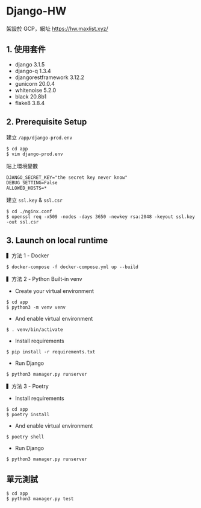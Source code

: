 # Django-HW

架設於 GCP，網址 https://hw.maxlist.xyz/

## 1. 使用套件
* django 3.1.5
* django-q 1.3.4
* djangorestframework 3.12.2
* gunicorn 20.0.4
* whitenoise 5.2.0
* black 20.8b1
* flake8 3.8.4

## 2. Prerequisite Setup
建立 `/app/django-prod.env` 
```
$ cd app
$ vim django-prod.env
```
貼上環境變數
```
DJANGO_SECRET_KEY="the secret key never know"
DEBUG_SETTING=False
ALLOWED_HOSTS=*
```
建立 `ssl.key` & `ssl.csr`
```
$ cd ./nginx.conf
$ openssl req -x509 -nodes -days 3650 -newkey rsa:2048 -keyout ssl.key -out ssl.csr
```

## 3. Launch on local runtime
▍方法 1 - Docker
```
$ docker-compose -f docker-compose.yml up --build
```

▍方法 2 - Python Built-in venv

- Create your virtual environment
```
$ cd app
$ python3 -m venv venv
```
- And enable virtual environment
```
$ . venv/bin/activate
```
- Install requirements
```
$ pip install -r requirements.txt 
```
- Run Django
```
$ python3 manager.py runserver
```

▍方法 3 - Poetry
- Install requirements
```
$ cd app
$ poetry install
```
- And enable virtual environment
```
$ poetry shell
```
- Run Django
```
$ python3 manager.py runserver
```

## 單元測試
```
$ cd app
$ python3 manager.py test
```
